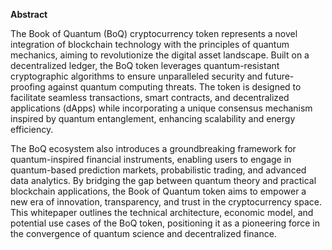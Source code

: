 **Abstract**

The Book of Quantum (BoQ) cryptocurrency token represents a novel integration of blockchain technology with the principles of quantum mechanics, aiming to revolutionize the digital asset landscape. Built on a decentralized ledger, the BoQ token leverages quantum-resistant cryptographic algorithms to ensure unparalleled security and future-proofing against quantum computing threats. The token is designed to facilitate seamless transactions, smart contracts, and decentralized applications (dApps) while incorporating a unique consensus mechanism inspired by quantum entanglement, enhancing scalability and energy efficiency. 

The BoQ ecosystem also introduces a groundbreaking framework for quantum-inspired financial instruments, enabling users to engage in quantum-based prediction markets, probabilistic trading, and advanced data analytics. By bridging the gap between quantum theory and practical blockchain applications, the Book of Quantum token aims to empower a new era of innovation, transparency, and trust in the cryptocurrency space. This whitepaper outlines the technical architecture, economic model, and potential use cases of the BoQ token, positioning it as a pioneering force in the convergence of quantum science and decentralized finance.
